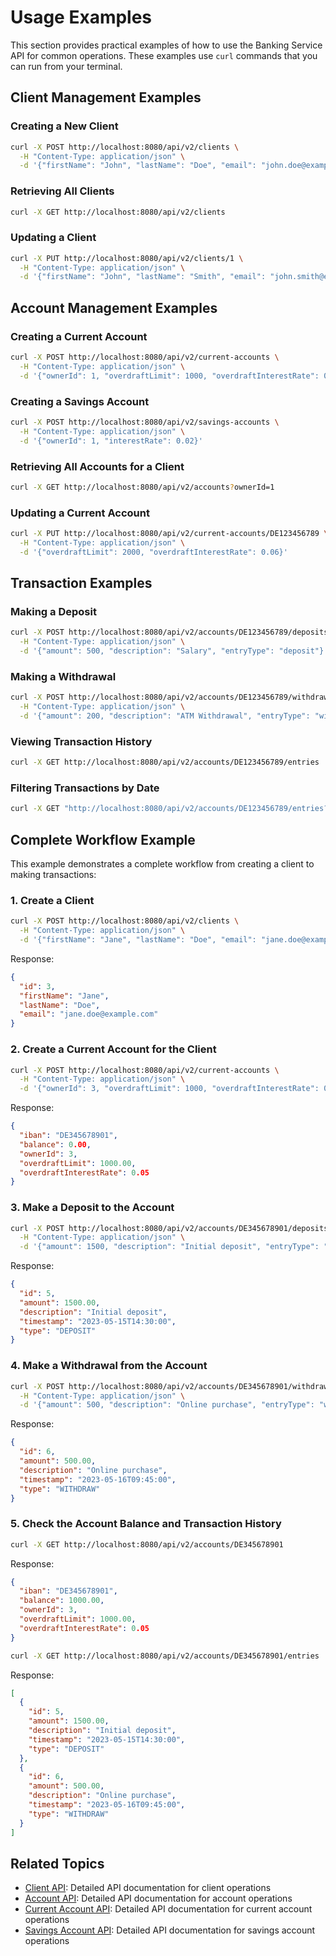 # Usage Examples

This section provides practical examples of how to use the Banking Service API for common operations. These examples use `curl` commands that you can run from your terminal.

## Client Management Examples

### Creating a New Client

```bash
curl -X POST http://localhost:8080/api/v2/clients \
  -H "Content-Type: application/json" \
  -d '{"firstName": "John", "lastName": "Doe", "email": "john.doe@example.com"}'
```

### Retrieving All Clients

```bash
curl -X GET http://localhost:8080/api/v2/clients
```

### Updating a Client

```bash
curl -X PUT http://localhost:8080/api/v2/clients/1 \
  -H "Content-Type: application/json" \
  -d '{"firstName": "John", "lastName": "Smith", "email": "john.smith@example.com"}'
```

## Account Management Examples

### Creating a Current Account

```bash
curl -X POST http://localhost:8080/api/v2/current-accounts \
  -H "Content-Type: application/json" \
  -d '{"ownerId": 1, "overdraftLimit": 1000, "overdraftInterestRate": 0.05}'
```

### Creating a Savings Account

```bash
curl -X POST http://localhost:8080/api/v2/savings-accounts \
  -H "Content-Type: application/json" \
  -d '{"ownerId": 1, "interestRate": 0.02}'
```

### Retrieving All Accounts for a Client

```bash
curl -X GET http://localhost:8080/api/v2/accounts?ownerId=1
```

### Updating a Current Account

```bash
curl -X PUT http://localhost:8080/api/v2/current-accounts/DE123456789 \
  -H "Content-Type: application/json" \
  -d '{"overdraftLimit": 2000, "overdraftInterestRate": 0.06}'
```

## Transaction Examples

### Making a Deposit

```bash
curl -X POST http://localhost:8080/api/v2/accounts/DE123456789/deposits \
  -H "Content-Type: application/json" \
  -d '{"amount": 500, "description": "Salary", "entryType": "deposit"}'
```

### Making a Withdrawal

```bash
curl -X POST http://localhost:8080/api/v2/accounts/DE123456789/withdrawals \
  -H "Content-Type: application/json" \
  -d '{"amount": 200, "description": "ATM Withdrawal", "entryType": "withdraw"}'
```

### Viewing Transaction History

```bash
curl -X GET http://localhost:8080/api/v2/accounts/DE123456789/entries
```

### Filtering Transactions by Date

```bash
curl -X GET "http://localhost:8080/api/v2/accounts/DE123456789/entries?from=2023-01-01&to=2023-12-31"
```

## Complete Workflow Example

This example demonstrates a complete workflow from creating a client to making transactions:

### 1. Create a Client

```bash
curl -X POST http://localhost:8080/api/v2/clients \
  -H "Content-Type: application/json" \
  -d '{"firstName": "Jane", "lastName": "Doe", "email": "jane.doe@example.com"}'
```

Response:
```json
{
  "id": 3,
  "firstName": "Jane",
  "lastName": "Doe",
  "email": "jane.doe@example.com"
}
```

### 2. Create a Current Account for the Client

```bash
curl -X POST http://localhost:8080/api/v2/current-accounts \
  -H "Content-Type: application/json" \
  -d '{"ownerId": 3, "overdraftLimit": 1000, "overdraftInterestRate": 0.05}'
```

Response:
```json
{
  "iban": "DE345678901",
  "balance": 0.00,
  "ownerId": 3,
  "overdraftLimit": 1000.00,
  "overdraftInterestRate": 0.05
}
```

### 3. Make a Deposit to the Account

```bash
curl -X POST http://localhost:8080/api/v2/accounts/DE345678901/deposits \
  -H "Content-Type: application/json" \
  -d '{"amount": 1500, "description": "Initial deposit", "entryType": "deposit"}'
```

Response:
```json
{
  "id": 5,
  "amount": 1500.00,
  "description": "Initial deposit",
  "timestamp": "2023-05-15T14:30:00",
  "type": "DEPOSIT"
}
```

### 4. Make a Withdrawal from the Account

```bash
curl -X POST http://localhost:8080/api/v2/accounts/DE345678901/withdrawals \
  -H "Content-Type: application/json" \
  -d '{"amount": 500, "description": "Online purchase", "entryType": "withdraw"}'
```

Response:
```json
{
  "id": 6,
  "amount": 500.00,
  "description": "Online purchase",
  "timestamp": "2023-05-16T09:45:00",
  "type": "WITHDRAW"
}
```

### 5. Check the Account Balance and Transaction History

```bash
curl -X GET http://localhost:8080/api/v2/accounts/DE345678901
```

Response:
```json
{
  "iban": "DE345678901",
  "balance": 1000.00,
  "ownerId": 3,
  "overdraftLimit": 1000.00,
  "overdraftInterestRate": 0.05
}
```

```bash
curl -X GET http://localhost:8080/api/v2/accounts/DE345678901/entries
```

Response:
```json
[
  {
    "id": 5,
    "amount": 1500.00,
    "description": "Initial deposit",
    "timestamp": "2023-05-15T14:30:00",
    "type": "DEPOSIT"
  },
  {
    "id": 6,
    "amount": 500.00,
    "description": "Online purchase",
    "timestamp": "2023-05-16T09:45:00",
    "type": "WITHDRAW"
  }
]
```

## Related Topics

- [Client API](client-api.md): Detailed API documentation for client operations
- [Account API](account-api.md): Detailed API documentation for account operations
- [Current Account API](current-account-api.md): Detailed API documentation for current account operations
- [Savings Account API](savings-account-api.md): Detailed API documentation for savings account operations
